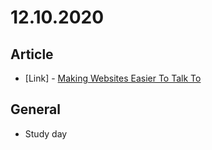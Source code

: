 # 12.10.2020

## Article

- \[Link\] - [Making Websites Easier To Talk To](https://www.smashingmagazine.com/2020/12/making-websites-accessible/)

## General

- Study day
